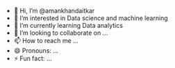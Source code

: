 - 👋 Hi, I’m @amankhandaitkar
- 👀 I’m interested in Data science and machine learning 
- 🌱 I’m currently learning Data analytics 
- 💞️ I’m looking to collaborate on ...
- 📫 How to reach me ...
- 😄 Pronouns: ...
- ⚡ Fun fact: ...

<!---
amankhandaitkar/amankhandaitkar is a ✨ special ✨ repository because its `README.md` (this file) appears on your GitHub profile.
You can click the Preview link to take a look at your changes.
--->
